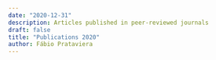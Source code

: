 ```yaml
---
date: "2020-12-31"
description: Articles published in peer-reviewed journals
draft: false
title: "Publications 2020"
author: Fábio Prataviera
---
```




